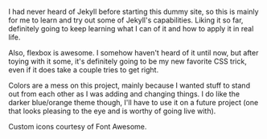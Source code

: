 I had never heard of Jekyll before starting this dummy site, so this is mainly for me to learn and try out some of Jekyll's capabilities.  Liking it so far, definitely going to keep learning what I can of it and how to apply it in real life.

Also, flexbox is awesome.  I somehow haven't heard of it until now, but after toying with it some, it's definitely going to be my new favorite CSS trick, even if it does take a couple tries to get right.

Colors are a mess on this project, mainly because I wanted stuff to stand out from each other as I was adding and changing things.  I do like the darker blue/orange theme though, I'll have to use it on a future project (one that looks pleasing to the eye and is worthy of going live with).

Custom icons courtesy of Font Awesome.